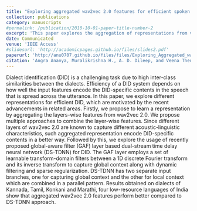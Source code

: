 ```yaml
---
title: "Exploring aggregated wav2vec 2.0 features for efficient spoken dialect identification"
collection: publications
category: manuscripts
#permalink: /publication/2010-10-01-paper-title-number-2
excerpt: 'This paper explores the aggregation of representations from various layers of wav2vec 2.0 to obtain representations suitable for the task of spoken dialect identification. We explore different methods to aggregate the representations from all Transformer encoder layers. Specifically, statistical pooling and attentive statistical pooling based aggregation is used. We also use recently proposed DS-TDNN for obtaining the representations suitable for the task of dialect identification.'
date: Communicated
venue: 'IEEE Access'
#slidesurl: 'http://academicpages.github.io/files/slides2.pdf'
paperurl: 'http://anu0707.github.io/files/files/Exploring_Aggregated_wav2vec_2.0_Features_and_Dual-Stream_TDNN_for_Efficient_Spoken_Dialect_Identification.pdf'
citation: 'Angra Ananya, Muralikrishna H., A. D. Dileep, and Veena Thenkanidiyoor,  “Exploring aggregated wav2vec 2.0 features for efficient spoken dialect identification”. In IEEE Access, 2024.'
---
```


Dialect identification (DID) is a challenging task due to high inter-class similarities between the dialects. Efficiency of a DID system depends on how well the input features encode the DID-specific contents in the speech that is spread across the utterance. In this paper, we explore different representations for efficient DID, which are motivated by the recent advancements in related areas. Firstly, we propose to learn a representation by aggregating the layers-wise features from wav2vec 2.0. We propose multiple approaches to combine the layer-wise features. Since different layers of wav2vec 2.0 are known to capture
different acoustic-linguistic characteristics, such aggregated representation encode DID-specific contents in a better way. Followed by this, we explore the usage of recently proposed global-aware filter (GAF) layer based dual-stream time delay neural network (DS-TDNN) for DID. The GAF layer employs a set of learnable transform-domain filters between a 1D discrete Fourier transform and its inverse transform to capture global context along with dynamic filtering and sparse regularization. DS-TDNN has two separate input branches, one for capturing global context and the other for local context which are combined in a parallel pattern. Results obtained on dialects of Kannada, Tamil, Konkani and Marathi, four low-resource languages of India show that aggregated wav2vec 2.0 features perform better compared to DS-TDNN approach.
